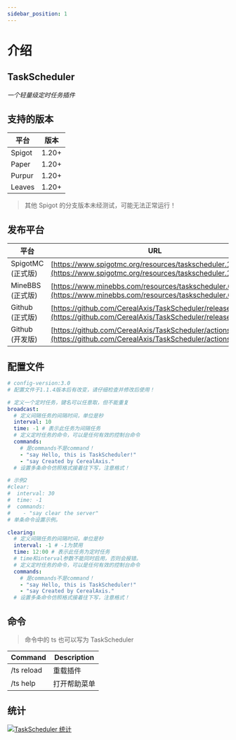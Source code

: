```yaml
---
sidebar_position: 1
---
```


# 介绍

## TaskScheduler

_一个轻量级定时任务插件_

## 支持的版本

| 平台   | 版本  |
|--------|-------|
| Spigot | 1.20+ |
| Paper  | 1.20+ |
| Purpur | 1.20+ |
| Leaves | 1.20+ |

> 其他 Spigot 的分支版本未经测试，可能无法正常运行！

## 发布平台

| 平台             | URL                                                                              |
|------------------|----------------------------------------------------------------------------------|
| SpigotMC (正式版) | [https://www.spigotmc.org/resources/taskscheduler.115092/](https://www.spigotmc.org/resources/taskscheduler.115092/) |
| MineBBS (正式版)  | [https://www.minebbs.com/resources/taskscheduler.6088/](https://www.minebbs.com/resources/taskscheduler.6088/)       |
| Github (正式版)   | [https://github.com/CerealAxis/TaskScheduler/releases](https://github.com/CerealAxis/TaskScheduler/releases)         |
| Github (开发版)   | [https://github.com/CerealAxis/TaskScheduler/actions](https://github.com/CerealAxis/TaskScheduler/actions)           |

## 配置文件

```yml
# config-version:3.0
# 配置文件于1.1.4版本后有改变，请仔细检查并修改后使用！

# 定义一个定时任务，键名可以任意取，但不能重复
broadcast:
  # 定义间隔任务的间隔时间，单位是秒
  interval: 10
  time: -1 # 表示此任务为间隔任务
  # 定义定时任务的命令，可以是任何有效的控制台命令
  commands:
    # 是commands不是command！
    - "say Hello, this is TaskScheduler!"
    - "say Created by CerealAxis."
  # 设置多条命令仿照格式接着往下写，注意格式！

# 示例2
#clear:
#  interval: 30
#  time: -1
#  commands:
#    - "say clear the server"
# 单条命令设置示例。

clearing:
  # 定义间隔任务的间隔时间，单位是秒
  interval: -1 # -1为禁用
  time: 12:00 # 表示此任务为定时任务
  # time和interval参数不能同时启用，否则会报错。
  # 定义定时任务的命令，可以是任何有效的控制台命令
  commands:
    # 是commands不是command！
    - "say Hello, this is TaskScheduler!"
    - "say Created by CerealAxis."
  # 设置多条命令仿照格式接着往下写，注意格式！
```

## 命令

> 命令中的 ts 也可以写为 TaskScheduler

| Command    | Description |
|------------|-------------|
| /ts reload | 重载插件    |
| /ts help   | 打开帮助菜单|

## 统计

[![TaskScheduler 统计](https://bstats.org/signatures/bukkit/TaskScheduler.svg)](https://bstats.org/plugin/bukkit/TaskScheduler/20876)